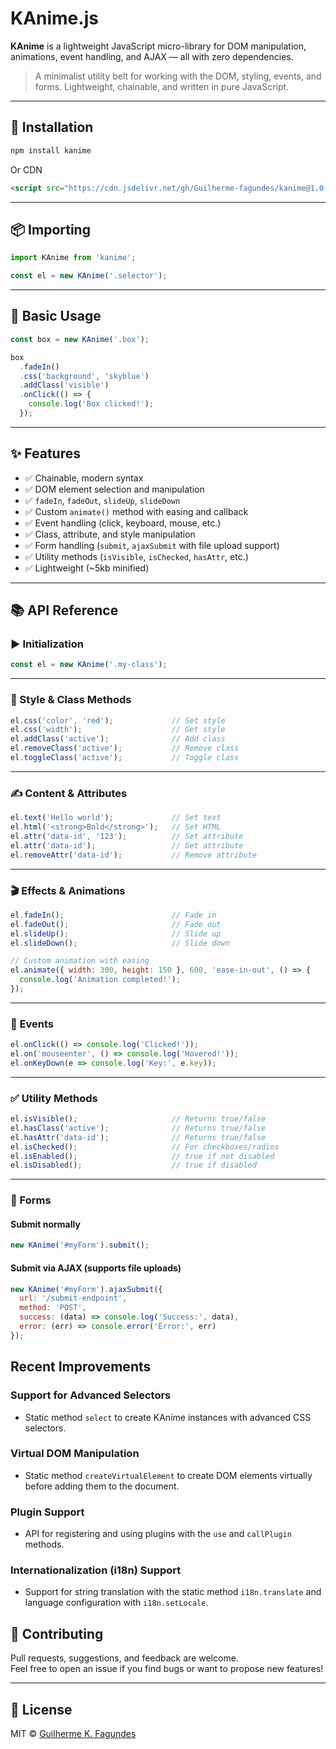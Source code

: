 # KAnime.js

**KAnime** is a lightweight JavaScript micro-library for DOM manipulation, animations, event handling, and AJAX — all with zero dependencies.

> A minimalist utility belt for working with the DOM, styling, events, and forms. Lightweight, chainable, and written in pure JavaScript.

---

## 🚀 Installation

```bash
npm install kanime
```

Or CDN
```html
<script src="https://cdn.jsdelivr.net/gh/Guilherme-fagundes/kanime@1.0.2/dist/kanime.min.js"></script>
```

---

## 📦 Importing

```js
import KAnime from 'kanime';

const el = new KAnime('.selector');
```

---

## 🔧 Basic Usage

```js
const box = new KAnime('.box');

box
  .fadeIn()
  .css('background', 'skyblue')
  .addClass('visible')
  .onClick(() => {
    console.log('Box clicked!');
  });
```

---

## ✨ Features

- ✅ Chainable, modern syntax
- ✅ DOM element selection and manipulation
- ✅ `fadeIn`, `fadeOut`, `slideUp`, `slideDown`
- ✅ Custom `animate()` method with easing and callback
- ✅ Event handling (click, keyboard, mouse, etc.)
- ✅ Class, attribute, and style manipulation
- ✅ Form handling (`submit`, `ajaxSubmit` with file upload support)
- ✅ Utility methods (`isVisible`, `isChecked`, `hasAttr`, etc.)
- ✅ Lightweight (~5kb minified)

---

## 📚 API Reference

### ▶️ Initialization

```js
const el = new KAnime('.my-class');
```

---

### 🎨 Style & Class Methods

```js
el.css('color', 'red');             // Set style
el.css('width');                    // Get style
el.addClass('active');              // Add class
el.removeClass('active');           // Remove class
el.toggleClass('active');           // Toggle class
```

---

### ✍️ Content & Attributes

```js
el.text('Hello world');             // Set text
el.html('<strong>Bold</strong>');   // Set HTML
el.attr('data-id', '123');          // Set attribute
el.attr('data-id');                 // Get attribute
el.removeAttr('data-id');           // Remove attribute
```

---

### 🎬 Effects & Animations

```js
el.fadeIn();                        // Fade in
el.fadeOut();                       // Fade out
el.slideUp();                       // Slide up
el.slideDown();                     // Slide down

// Custom animation with easing
el.animate({ width: 300, height: 150 }, 600, 'ease-in-out', () => {
  console.log('Animation completed!');
});
```

---

### 🧠 Events

```js
el.onClick(() => console.log('Clicked!'));
el.on('mouseenter', () => console.log('Hovered!'));
el.onKeyDown(e => console.log('Key:', e.key));
```

---

### ✅ Utility Methods

```js
el.isVisible();                     // Returns true/false
el.hasClass('active');              // Returns true/false
el.hasAttr('data-id');              // Returns true/false
el.isChecked();                     // For checkboxes/radios
el.isEnabled();                     // true if not disabled
el.isDisabled();                    // true if disabled
```

---

### 📧 Forms

#### Submit normally

```js
new KAnime('#myForm').submit();
```

#### Submit via AJAX (supports file uploads)

```js
new KAnime('#myForm').ajaxSubmit({
  url: '/submit-endpoint',
  method: 'POST',
  success: (data) => console.log('Success:', data),
  error: (err) => console.error('Error:', err)
});
```

## Recent Improvements

### Support for Advanced Selectors
- Static method `select` to create KAnime instances with advanced CSS selectors.

### Virtual DOM Manipulation
- Static method `createVirtualElement` to create DOM elements virtually before adding them to the document.

### Plugin Support
- API for registering and using plugins with the `use` and `callPlugin` methods.

### Internationalization (i18n) Support
- Support for string translation with the static method `i18n.translate` and language configuration with `i18n.setLocale`.

## 🤝 Contributing

Pull requests, suggestions, and feedback are welcome.  
Feel free to open an issue if you find bugs or want to propose new features!

---

## 📄 License

MIT © [Guilherme K. Fagundes](https://github.com/Guildherme-fagundes)

